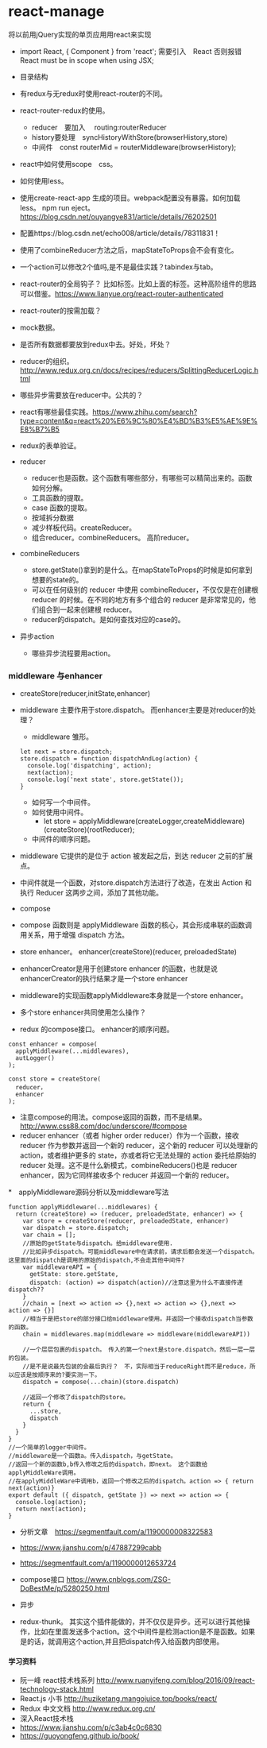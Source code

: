 # react-manage
将以前用jQuery实现的单页应用用react来实现


* import React, { Component } from 'react';  需要引入　React
  否则报错　React must be in scope when using JSX;
* 目录结构
* 有redux与无redux时使用react-router的不同。
* react-router-redux的使用。
  * reducer　要加入　 routing:routerReducer
  * history要处理　syncHistoryWithStore(browserHistory,store)
  * 中间件　const routerMid = routerMiddleware(browserHistory);
* react中如何使用scope　css。
* 如何使用less。
* 使用create-react-app 生成的项目。webpack配置没有暴露。如何加载less。 npm run eject。https://blog.csdn.net/ouyangye831/article/details/76202501
* 配置https://blog.csdn.net/echo008/article/details/78311831！
* 使用了combineReducer方法之后，mapStateToProps会不会有变化。
* 一个action可以修改2个值吗,是不是最佳实践？tabindex与tab。
* react-router的全局钩子？  比如标签。比如上面的标签。这种高阶组件的思路可以借鉴。https://www.lianyue.org/react-router-authenticated
* react-router的按需加载？
* mock数据。
* 是否所有数据都要放到redux中去。好处，坏处？
* reducer的组织。http://www.redux.org.cn/docs/recipes/reducers/SplittingReducerLogic.html
* 哪些异步需要放在reducer中。公共的？
* react有哪些最佳实践。https://www.zhihu.com/search?type=content&q=react%20%E6%9C%80%E4%BD%B3%E5%AE%9E%E8%B7%B5
* redux的表单验证。

* reducer 
    * reducer也是函数。这个函数有哪些部分，有哪些可以精简出来的。函数如何分解。
    * 工具函数的提取。
    * case 函数的提取。
    * 按域拆分数据
    * 减少样板代码。createReducer。 
    * 组合reducer。combineReducers。 高阶reducer。
* combineReducers 
    * store.getState()拿到的是什么。在mapStateToProps的时候是如何拿到想要的state的。
    * 可以在任何级别的 reducer 中使用 combineReducer，不仅仅是在创建根 reducer 的时候。在不同的地方有多个组合的 reducer 是非常常见的，他们组合到一起来创建根 reducer。
    * reducer的dispatch。是如何查找对应的case的。 

* 异步action
    * 哪些异步流程要用action。 

### middleware 与enhancer
* createStore(reducer,initState,enhancer)
* middleware 主要作用于store.dispatch。 而enhancer主要是对reducer的处理？
  * middleware 雏形。
  ```
  let next = store.dispatch;
  store.dispatch = function dispatchAndLog(action) {
    console.log('dispatching', action);
    next(action);
    console.log('next state', store.getState());
  }
  ```
  * 如何写一个中间件。
  * 如何使用中间件。
    * let store = applyMiddleware(createLogger,createMiddleware)(createStore)(rootReducer); 
  * 中间件的顺序问题。

* middleware 它提供的是位于 action 被发起之后，到达 reducer 之前的扩展点。
* 中间件就是一个函数，对store.dispatch方法进行了改造，在发出 Action 和执行 Reducer 这两步之间，添加了其他功能。
* compose
* compose 函数则是 applyMiddleware 函数的核心，其会形成串联的函数调用关系，用于增强 dispatch 方法。
* store enhancer。 enhancer(createStore)(reducer, preloadedState)
* enhancerCreator是用于创建store enhancer 的函数，也就是说enhancerCreator的执行结果才是一个store enhancer
* middleware的实现函数applyMiddleware本身就是一个store enhancer。
* 多个store enhancer共同使用怎么操作？
* redux 的compose接口。 enhancer的顺序问题。
```
const enhancer = compose(
  applyMiddleware(...middlewares),
  autLogger()
);

const store = createStore(
  reducer，
  enhancer
);
```
* 注意compose的用法。compose返回的函数，而不是结果。http://www.css88.com/doc/underscore/#compose
* reducer enhancer（或者 higher order reducer）作为一个函数，接收 reducer 作为参数并返回一个新的 reducer，这个新的 reducer 可以处理新的 action，或者维护更多的 state，亦或者将它无法处理的 action 委托给原始的 reducer 处理。这不是什么新模式，combineReducers()也是 reducer enhancer，因为它同样接收多个 reducer 并返回一个新的 reducer。



*　applyMiddleware源码分析以及middleware写法
```
function applyMiddleware(...middlewares) {
  return (createStore) => (reducer, preloadedState, enhancer) => {
    var store = createStore(reducer, preloadedState, enhancer)
    var dispatch = store.dispatch;
    var chain = [];
    //原始的getState与dispatch。给middleware使用.
    //比如异步dispatch。可能middleware中在请求前，请求后都会发送一个dispatch。这里面的dispatch是调用的原始的dispatch,不会走其他中间件?
    var middlewareAPI = {
      getState: store.getState,
      dispatch: (action) => dispatch(action)//注意这里为什么不直接传递dispatch??
    }
    //chain = [next => action => {},next => action => {},next => action => {}]
    //相当于是把store的部分接口给middleware使用。并返回一个接收dispatch当参数的函数。
    chain = middlewares.map(middleware => middleware(middlewareAPI))

    //一个层层包裹的dispatch。　传入的第一个next是store.dispatch，然后一层一层的包装。
    //是不是说最先包装的会最后执行？　不，实际相当于reduceRight而不是reduce，所以应该是按顺序来的?要实测一下。
    dispatch = compose(...chain)(store.dispatch)

    //返回一个修改了dispatch的store。
    return {
      ...store,
      dispatch
    }
  }
}
//一个简单的logger中间件。
//middleware是一个函数a。传入dispatch，与getState。
//返回一个新的函数b,b传入修改之后的dispatch，即next。　这个函数给applyMiddleWare调用。
//在applyMiddleWare中调用b，返回一个修改之后的dispatch。action => { return next(action)}
export default ({ dispatch, getState }) => next => action => {
  console.log(action);
  return next(action);
}
```
  * 分析文章　https://segmentfault.com/a/1190000008322583
  * https://www.jianshu.com/p/47887299cabb
  * https://segmentfault.com/a/1190000012653724
  * compose接口 https://www.cnblogs.com/ZSG-DoBestMe/p/5280250.html

* 异步
* redux-thunk。 其实这个插件能做的，并不仅仅是异步。还可以进行其他操作，比如在里面发送多个action。这个中间件是检测action是不是函数。如果是的话，就调用这个action,并且把dispatch传入给函数内部使用。












#### 学习资料
* 阮一峰 react技术栈系列 http://www.ruanyifeng.com/blog/2016/09/react-technology-stack.html
* React.js 小书 http://huziketang.mangojuice.top/books/react/
* Redux 中文文档 http://www.redux.org.cn/
* 深入React技术栈
* https://www.jianshu.com/p/c3ab4c0c6830
* https://guoyongfeng.github.io/book/